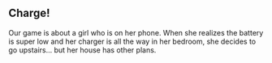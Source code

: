 ## Charge!
Our game is about a girl who is on her phone. When she realizes the battery is super low and her charger is all the way in her bedroom, she decides to go upstairs... but her house has other plans.
